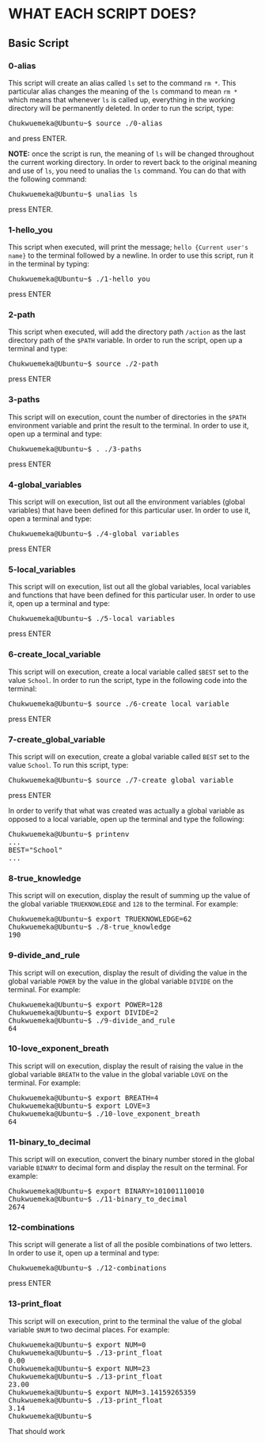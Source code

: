 # WHAT EACH SCRIPT DOES?

## Basic Script

### 0-alias 
This script will create an alias called `ls` set to the command `rm *`. This particular alias changes the meaning of the `ls` command to mean `rm *` which means that whenever `ls` is called up, everything in the working directory will be permanently deleted. In order to run the script, type: 
<pre>
Chukwuemeka@Ubuntu~$ source ./0-alias
</pre>  
and press ENTER.

**NOTE:** once the script is run, the meaning of `ls` will be changed throughout the current working directory. In order to revert back to the original meaning and use of `ls`, you need to unalias the `ls` command. You can do that with the following command: 
<pre>
Chukwuemeka@Ubuntu~$ unalias ls
</pre>  
press ENTER.

### 1-hello_you
This script when executed, will print the message; `hello {Current user's name}` to the terminal followed by a newline. In order to use this script, run it in the terminal by typing: 
<pre>
Chukwuemeka@Ubuntu~$ ./1-hello_you
</pre>  
press ENTER

### 2-path
This script when executed, will add the directory path `/action` as the last directory path of the `$PATH` variable. In order to run the script, open up a terminal and type:
<pre>
Chukwuemeka@Ubuntu~$ source ./2-path
</pre>  
press ENTER

### 3-paths
This script will on execution, count the number of directories in the `$PATH` environment variable and print the result to the terminal. In order to use it, open up a terminal and type:
<pre>
Chukwuemeka@Ubuntu~$ . ./3-paths
</pre>  
press ENTER

### 4-global_variables
This script will on execution, list out all the environment variables (global variables) that have been defined for this particular user. In order to use it, open a terminal and type: 
<pre>
Chukwuemeka@Ubuntu~$ ./4-global_variables
</pre>  
press ENTER

### 5-local_variables
This script will on execution, list out all the global variables, local variables and functions that have been defined for this particular user. In order to use it, open up a terminal and type: 
<pre>
Chukwuemeka@Ubuntu~$ ./5-local_variables
</pre>  
press ENTER

### 6-create_local_variable
This script will on execution, create a local variable called `$BEST` set to the value `School`. In order to run the script, type in the following code into the terminal: 
<pre>
Chukwuemeka@Ubuntu~$ source ./6-create_local_variable
</pre>  
press ENTER

### 7-create_global_variable
This script will on execution, create a global variable called `BEST` set to the value `School`. To run this script, type: 
<pre>
Chukwuemeka@Ubuntu~$ source ./7-create_global_variable
</pre>  
press ENTER

In order to verify that what was created was actually a global variable as opposed to a local variable, open up the terminal and type the following:
<pre>
Chukwuemeka@Ubuntu~$ printenv
...
BEST="School"
...
</pre>  

### 8-true_knowledge
This script will on execution, display the result of summing up the value of the global variable `TRUEKNOWLEDGE` and `128` to the terminal. For example: 
<pre>
Chukwuemeka@Ubuntu~$ export TRUEKNOWLEDGE=62
Chukwuemeka@Ubuntu~$ ./8-true_knowledge
190
</pre>

### 9-divide_and_rule
This script will on execution, display the result of dividing the value in the global variable `POWER` by the value in the global variable `DIVIDE` on the terminal. For example: 
<pre>
Chukwuemeka@Ubuntu~$ export POWER=128
Chukwuemeka@Ubuntu~$ export DIVIDE=2
Chukwuemeka@Ubuntu~$ ./9-divide_and_rule
64
</pre>  

### 10-love_exponent_breath
This script will on execution, display the result of raising the value in the global variable `BREATH` to the value in the global variable `LOVE` on the terminal. For example: 
<pre>
Chukwuemeka@Ubuntu~$ export BREATH=4
Chukwuemeka@Ubuntu~$ export LOVE=3
Chukwuemeka@Ubuntu~$ ./10-love_exponent_breath
64
</pre>  


### 11-binary_to_decimal
This script will on execution, convert the binary number stored in the global variable `BINARY` to decimal form and display the result on the terminal. For example:
<pre>
Chukwuemeka@Ubuntu~$ export BINARY=101001110010
Chukwuemeka@Ubuntu~$ ./11-binary_to_decimal
2674
</pre>


### 12-combinations
This script will generate a list of all the posible combinations of two letters. In order to use it, open up a terminal and type:
<pre>
Chukwuemeka@Ubuntu~$ ./12-combinations
</pre>  
press ENTER

### 13-print_float
This script will on execution, print to the terminal the value of the global variable `$NUM` to two decimal places. For example: 
<pre>
Chukwuemeka@Ubuntu~$ export NUM=0
Chukwuemeka@Ubuntu~$ ./13-print_float
0.00
Chukwuemeka@Ubuntu~$ export NUM=23
Chukwuemeka@Ubuntu~$ ./13-print_float
23.00
Chukwuemeka@Ubuntu~$ export NUM=3.14159265359
Chukwuemeka@Ubuntu~$ ./13-print_float
3.14
Chukwuemeka@Ubuntu~$ 
</pre>
That should work   
  


























